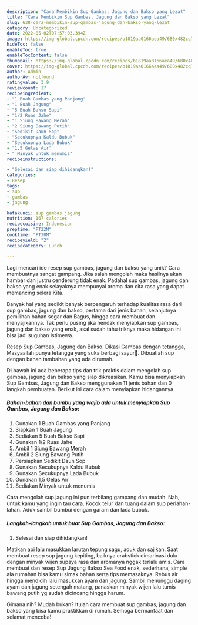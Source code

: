 ```yaml
---
description: "Cara Membikin Sup Gambas, Jagung dan Bakso yang Lezat"
title: "Cara Membikin Sup Gambas, Jagung dan Bakso yang Lezat"
slug: 638-cara-membikin-sup-gambas-jagung-dan-bakso-yang-lezat
category: Uncategorized
date: 2022-05-02T07:57:03.394Z
image: https://img-global.cpcdn.com/recipes/b1819aa0166aea49/680x482cq70/sup-gambas-jagung-dan-bakso-foto-resep-utama.jpg
hideToc: false
enableToc: true
enableTocContent: false
thumbnail: https://img-global.cpcdn.com/recipes/b1819aa0166aea49/680x482cq70/sup-gambas-jagung-dan-bakso-foto-resep-utama.jpg
cover: https://img-global.cpcdn.com/recipes/b1819aa0166aea49/680x482cq70/sup-gambas-jagung-dan-bakso-foto-resep-utama.jpg
author: Admin
authorAv: notfound
ratingvalue: 3.9
reviewcount: 17
recipeingredient:
- "1 Buah Gambas yang Panjang"
- "1 Buah Jagung"
- "5 Buah Bakso Sapi"
- "1/2 Ruas Jahe"
- "1 Siung Bawang Merah"
- "2 Siung Bawang Putih"
- "Sedikit Daun Sop"
- "Secukupnya Kaldu Bubuk"
- "Secukupnya Lada Bubuk"
- "1,5 Gelas Air"
- " Minyak untuk menumis"
recipeinstructions:

- "Selesai dan siap dihidangkan!"
categories:
- Resep
tags:
- sup
- gambas
- jagung

katakunci: sup gambas jagung 
nutrition: 167 calories
recipecuisine: Indonesian
preptime: "PT22M"
cooktime: "PT30M"
recipeyield: "2"
recipecategory: Lunch

---
```





Lagi mencari ide resep sup gambas, jagung dan bakso yang unik? Cara membuatnya sangat gampang. Jika salah mengolah maka hasilnya akan hambar dan justru cenderung tidak enak. Padahal sup gambas, jagung dan bakso yang enak selayaknya mempunyai aroma dan cita rasa yang dapat memancing selera Kita.





Banyak hal yang sedikit banyak berpengaruh terhadap kualitas rasa dari sup gambas, jagung dan bakso, pertama dari jenis bahan, selanjutnya pemilihan bahan segar dan Bagus, hingga cara membuat dan menyajikannya. Tak perlu pusing jika hendak menyiapkan sup gambas, jagung dan bakso yang enak,      asal sudah tahu triknya maka hidangan ini bisa jadi suguhan istimewa.














Resep Sup Gambas, Jagung dan Bakso. Dikasi Gambas dengan tetangga, Masyaallah punya tetangga yang suka berbagi sayur🥰. Dibuatlah sup dengan bahan tambahan yang ada dirumah.






Di bawah ini ada beberapa tips dan trik praktis dalam mengolah sup gambas, jagung dan bakso yang siap dikreasikan. Kamu bisa menyiapkan Sup Gambas, Jagung dan Bakso menggunakan 11 jenis bahan dan 0 langkah pembuatan. Berikut ini cara dalam menyiapkan hidangannya.

<!--inarticleads1-->

##### Bahan-bahan dan bumbu yang wajib ada untuk menyiapkan Sup Gambas, Jagung dan Bakso:

1. Gunakan 1 Buah Gambas yang Panjang
1. Siapkan 1 Buah Jagung
1. Sediakan 5 Buah Bakso Sapi
1. Gunakan 1/2 Ruas Jahe
1. Ambil 1 Siung Bawang Merah
1. Ambil 2 Siung Bawang Putih
1. Persiapkan Sedikit Daun Sop
1. Gunakan Secukupnya Kaldu Bubuk
1. Gunakan Secukupnya Lada Bubuk
1. Gunakan 1,5 Gelas Air
1. Sediakan  Minyak untuk menumis


Cara mengolah sup jagung ini pun terbilang gampang dan mudah. Nah, untuk kamu yang ingin tau cara. Kocok telur dan tuang dalam sup perlahan-lahan. Aduk sambil bumbui dengan garam dan lada bubuk. 

<!--inarticleads2-->

##### Langkah-langkah untuk buat Sup Gambas, Jagung dan Bakso:


1. Selesai dan siap dihidangkan!

Matikan api lalu masukkan larutan tepung sagu, aduk dan sajikan. Saat membuat resep sup jagung kepiting, baiknya crabstick dimarinasi dulu dengan minyak wijen supaya rasa dan aromanya nggak terlalu amis. Cara membuat dan resep Sup Jagung Bakso Sea Food enak, sederhana, simple ala rumahan bisa kamu simak bahan serta tips memasaknya. Rebus air hingga mendidih lalu masukkan ayam dan jagung. Sambil menunggu daging ayam dan jagung setengah matang, panaskan minyak wijen lalu tumis bawang putih yg sudah dicincang hingga harum. 

Gimana nih? Mudah bukan? Itulah cara membuat sup gambas, jagung dan bakso yang bisa kamu praktikkan di rumah. Semoga bermanfaat dan selamat mencoba!
